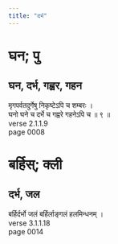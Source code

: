 ```yaml
---
title: "दर्भ"
---
```


# घन; पु
## घन, दर्भ, गह्वर, गहन
मृगपर्वतदुर्गेषु निकृष्टेऽपि च शम्बरः ।<br />घनो घने च दर्भे च गह्वरे गहनेऽपि च ॥ ९ ॥<br />verse 2.1.1.9<br />page 0008

# बर्हिस्; क्ली
## दर्भ, जल
बर्हिर्दर्भो जलं बर्हिर्लाङ्गलं हलमिन्धनम् ।<br />verse 3.1.1.18<br />page 0014


